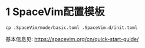 # 1 SpaceVim配置模板

```
cp .SpaceVim/mode/basic.toml .SpaceVim.d/init.toml
```

基本信息见: https://spacevim.org/cn/quick-start-guide/


